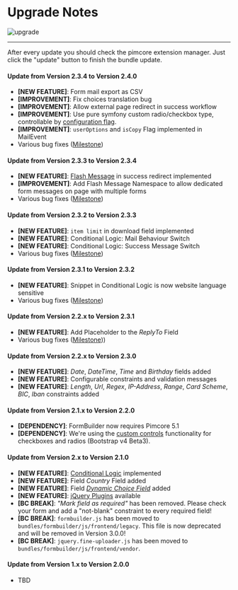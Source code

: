 # Upgrade Notes
![upgrade](https://user-images.githubusercontent.com/700119/31535145-3c01a264-affa-11e7-8d86-f04c33571f65.png)  

***

After every update you should check the pimcore extension manager. 
Just click the "update" button to finish the bundle update.

#### Update from Version 2.3.4 to Version 2.4.0
- **[NEW FEATURE]**: Form mail export as CSV
- **[IMPROVEMENT]**: Fix choices translation bug
- **[IMPROVEMENT]**: Allow external page redirect in success workflow
- **[IMPROVEMENT]**: Use pure symfony custom radio/checkbox type, controllable by [configuration flag](https://github.com/dachcom-digital/pimcore-formbuilder/blob/master/docs/100_ConfigurationFlags.md).
- **[IMPROVEMENT]**: `userOptions` and `isCopy` Flag implemented in MailEvent
- Various bug fixes ([Milestone](https://github.com/dachcom-digital/pimcore-formbuilder/milestone/13?closed=1))

#### Update from Version 2.3.3 to Version 2.3.4
- **[NEW FEATURE]**: [Flash Message](docs/11_SuccessMessage.md#flash-messages-on-redirect) in success redirect implemented
- **[IMPROVEMENT]**: Add Flash Message Namespace to allow dedicated form messages on page with multiple forms
- Various bug fixes ([Milestone](https://github.com/dachcom-digital/pimcore-formbuilder/milestone/12?closed=1))

#### Update from Version 2.3.2 to Version 2.3.3
- **[NEW FEATURE]**: `item limit` in download field implemented
- **[NEW FEATURE]**: Conditional Logic: Mail Behaviour Switch
- **[NEW FEATURE]**: Conditional Logic: Success Message Switch
- Various bug fixes ([Milestone](https://github.com/dachcom-digital/pimcore-formbuilder/milestone/11?closed=1))

#### Update from Version 2.3.1 to Version 2.3.2
- **[NEW FEATURE]**: Snippet in Conditional Logic is now website language sensitive
- Various bug fixes ([Milestone](https://github.com/dachcom-digital/pimcore-formbuilder/milestone/10?closed=1))

#### Update from Version 2.2.x to Version 2.3.1
- **[NEW FEATURE]**: Add Placeholder to the *ReplyTo* Field
- Various bug fixes ([Milestone](https://github.com/dachcom-digital/pimcore-formbuilder/milestone/9?closed=1)))

#### Update from Version 2.2.x to Version 2.3.0
- **[NEW FEATURE]**: *Date*, *DateTime*, *Time* and *Birthday* fields added
- **[NEW FEATURE]**: Configurable constraints and validation messages
- **[NEW FEATURE]**: *Length*, *Url*, *Regex*, *IP-Address*, *Range*, *Card Scheme*, *BIC*, *Iban* constraints added

#### Update from Version 2.1.x to Version 2.2.0
- **[DEPENDENCY]**: FormBuilder now requires Pimcore 5.1
- **[DEPENDENCY]**: We're using the [custom controls](https://getbootstrap.com/docs/4.0/components/forms/#custom-forms) functionality for checkboxes and radios (Bootstrap v4 Beta3).

#### Update from Version 2.x to Version 2.1.0
- **[NEW FEATURE]**: [Conditional Logic](docs/81_ConditionalLogic.md) implemented
- **[NEW FEATURE]**: Field *Country* Field added
- **[NEW FEATURE]**: Field *[Dynamic Choice Field](docs/82_DynamicChoice.md)* added
- **[NEW FEATURE]**: [jQuery Plugins](docs/91_Javascript.md) available
- **[BC BREAK]**: *"Mark field as required"* has been removed. Please check your form and add a "not-blank" constraint to every required field!
- **[BC BREAK]**: `formbuilder.js` has been moved to `bundles/formbuilder/js/frontend/legacy`. This file is now deprecated and will be removed in Version 3.0.0!
- **[BC BREAK]**: `jquery.fine-uploader.js` has been moved to `bundles/formbuilder/js/frontend/vendor`.

#### Update from Version 1.x to Version 2.0.0
- TBD